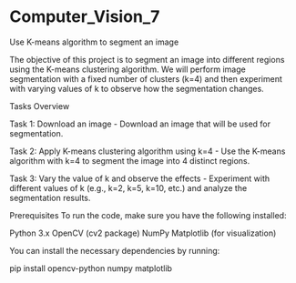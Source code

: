 # Computer_Vision_7
Use K-means algorithm to segment an image


The objective of this project is to segment an image into different regions using the K-means clustering algorithm. We will perform image segmentation with a fixed number of clusters (k=4) and then experiment with varying values of k to observe how the segmentation changes.

Tasks Overview

Task 1: Download an image - Download an image that will be used for segmentation.

Task 2: Apply K-means clustering algorithm using k=4 - Use the K-means algorithm with k=4 to segment the image into 4 distinct regions.

Task 3: Vary the value of k and observe the effects - Experiment with different values of k (e.g., k=2, k=5, k=10, etc.) and analyze the segmentation results.


Prerequisites
To run the code, make sure you have the following installed:

Python 3.x
OpenCV (cv2 package)
NumPy
Matplotlib (for visualization)


You can install the necessary dependencies by running:

pip install opencv-python numpy matplotlib
